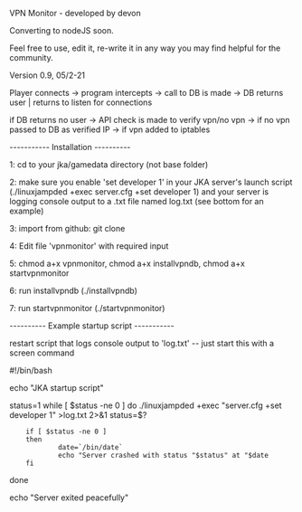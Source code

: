 VPN Monitor - developed by devon

Converting to nodeJS soon.

Feel free to use, edit it, re-write it in any way you may find helpful for the community.

Version 0.9, 05/2-21

Player connects -> program intercepts -> call to DB is made -> DB returns user | returns to listen for connections

if DB returns no user -> API check is made to verify vpn/no vpn -> if no vpn passed to DB as verified IP -> if vpn added to iptables

----------- Installation ----------

1: cd to your jka/gamedata directory (not base folder)

2: make sure you enable 'set developer 1' in your JKA server's launch script (./linuxjampded +exec server.cfg +set developer 1) and your server is logging console output to a .txt file named log.txt (see bottom for an example)

3: import from github: git clone

4: Edit file 'vpnmonitor' with required input

5: chmod a+x vpnmonitor, chmod a+x installvpndb, chmod a+x startvpnmonitor

6: run installvpndb (./installvpndb)

7: run startvpnmonitor (./startvpnmonitor) 

---------- Example startup script -----------

restart script that logs console output to 'log.txt' -- just start this with a screen command 

#!/bin/bash

echo "JKA startup script"

status=1
while [ $status -ne 0 ]
do
        ./linuxjampded +exec "server.cfg +set developer 1" >log.txt 2>&1
        status=$?

        if [ $status -ne 0 ]
        then
                date=`/bin/date`
                echo "Server crashed with status "$status" at "$date
        fi
done

echo "Server exited peacefully"

